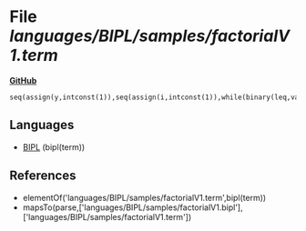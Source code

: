 # File _languages/BIPL/samples/factorialV1.term_
**[GitHub](https://github.com/softlang/yas/blob/master/languages/BIPL/samples/factorialV1.term)**
```
seq(assign(y,intconst(1)),seq(assign(i,intconst(1)),while(binary(leq,var(i),var(x)),seq(assign(y,binary(mul,var(y),var(i))),assign(i,binary(add,var(i),intconst(1))))))).
```

## Languages
* [BIPL](../languages/BIPL.md) (bipl(term))

## References
* elementOf('languages/BIPL/samples/factorialV1.term',bipl(term))
* mapsTo(parse,['languages/BIPL/samples/factorialV1.bipl'],['languages/BIPL/samples/factorialV1.term'])
